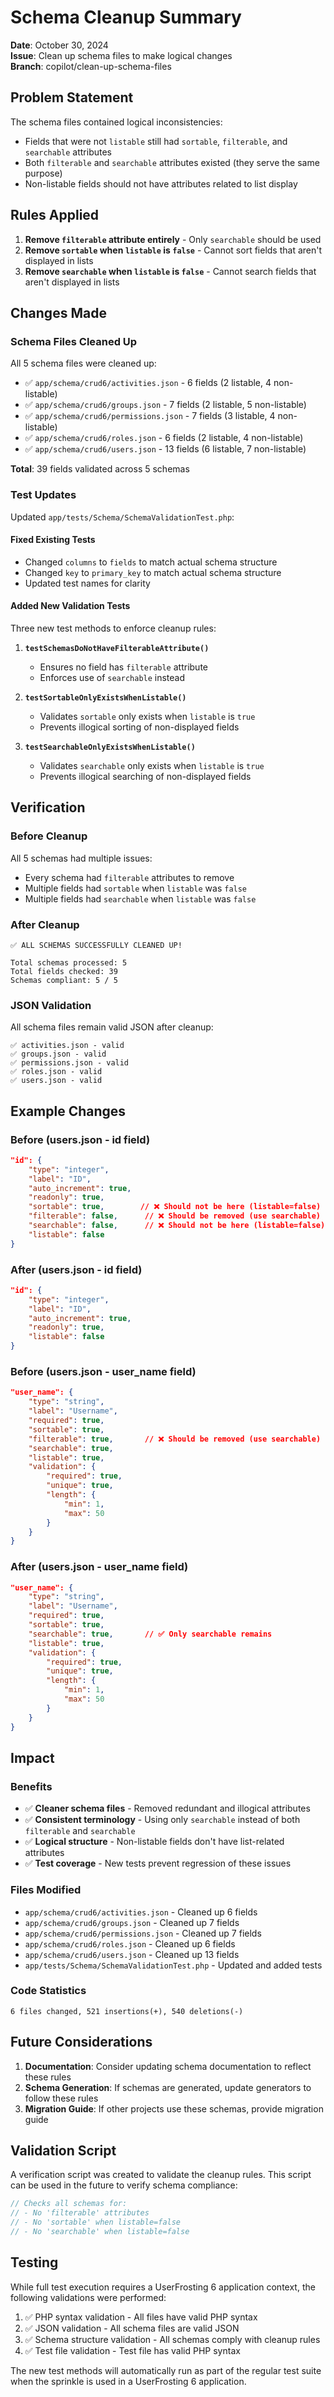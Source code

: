 # Schema Cleanup Summary

**Date**: October 30, 2024  
**Issue**: Clean up schema files to make logical changes  
**Branch**: copilot/clean-up-schema-files

## Problem Statement

The schema files contained logical inconsistencies:
- Fields that were not `listable` still had `sortable`, `filterable`, and `searchable` attributes
- Both `filterable` and `searchable` attributes existed (they serve the same purpose)
- Non-listable fields should not have attributes related to list display

## Rules Applied

1. **Remove `filterable` attribute entirely** - Only `searchable` should be used
2. **Remove `sortable` when `listable` is `false`** - Cannot sort fields that aren't displayed in lists
3. **Remove `searchable` when `listable` is `false`** - Cannot search fields that aren't displayed in lists

## Changes Made

### Schema Files Cleaned Up
All 5 schema files were cleaned up:
- ✅ `app/schema/crud6/activities.json` - 6 fields (2 listable, 4 non-listable)
- ✅ `app/schema/crud6/groups.json` - 7 fields (2 listable, 5 non-listable)
- ✅ `app/schema/crud6/permissions.json` - 7 fields (3 listable, 4 non-listable)
- ✅ `app/schema/crud6/roles.json` - 6 fields (2 listable, 4 non-listable)
- ✅ `app/schema/crud6/users.json` - 13 fields (6 listable, 7 non-listable)

**Total**: 39 fields validated across 5 schemas

### Test Updates

Updated `app/tests/Schema/SchemaValidationTest.php`:

#### Fixed Existing Tests
- Changed `columns` to `fields` to match actual schema structure
- Changed `key` to `primary_key` to match actual schema structure
- Updated test names for clarity

#### Added New Validation Tests
Three new test methods to enforce cleanup rules:

1. **`testSchemasDoNotHaveFilterableAttribute()`**
   - Ensures no field has `filterable` attribute
   - Enforces use of `searchable` instead

2. **`testSortableOnlyExistsWhenListable()`**
   - Validates `sortable` only exists when `listable` is `true`
   - Prevents illogical sorting of non-displayed fields

3. **`testSearchableOnlyExistsWhenListable()`**
   - Validates `searchable` only exists when `listable` is `true`
   - Prevents illogical searching of non-displayed fields

## Verification

### Before Cleanup
All 5 schemas had multiple issues:
- Every schema had `filterable` attributes to remove
- Multiple fields had `sortable` when `listable` was `false`
- Multiple fields had `searchable` when `listable` was `false`

### After Cleanup
```
✅ ALL SCHEMAS SUCCESSFULLY CLEANED UP!

Total schemas processed: 5
Total fields checked: 39
Schemas compliant: 5 / 5
```

### JSON Validation
All schema files remain valid JSON after cleanup:
```
✅ activities.json - valid
✅ groups.json - valid
✅ permissions.json - valid
✅ roles.json - valid
✅ users.json - valid
```

## Example Changes

### Before (users.json - id field)
```json
"id": {
    "type": "integer",
    "label": "ID",
    "auto_increment": true,
    "readonly": true,
    "sortable": true,        // ❌ Should not be here (listable=false)
    "filterable": false,      // ❌ Should be removed (use searchable)
    "searchable": false,      // ❌ Should not be here (listable=false)
    "listable": false
}
```

### After (users.json - id field)
```json
"id": {
    "type": "integer",
    "label": "ID",
    "auto_increment": true,
    "readonly": true,
    "listable": false
}
```

### Before (users.json - user_name field)
```json
"user_name": {
    "type": "string",
    "label": "Username",
    "required": true,
    "sortable": true,
    "filterable": true,       // ❌ Should be removed (use searchable)
    "searchable": true,
    "listable": true,
    "validation": {
        "required": true,
        "unique": true,
        "length": {
            "min": 1,
            "max": 50
        }
    }
}
```

### After (users.json - user_name field)
```json
"user_name": {
    "type": "string",
    "label": "Username",
    "required": true,
    "sortable": true,
    "searchable": true,       // ✅ Only searchable remains
    "listable": true,
    "validation": {
        "required": true,
        "unique": true,
        "length": {
            "min": 1,
            "max": 50
        }
    }
}
```

## Impact

### Benefits
- ✅ **Cleaner schema files** - Removed redundant and illogical attributes
- ✅ **Consistent terminology** - Using only `searchable` instead of both `filterable` and `searchable`
- ✅ **Logical structure** - Non-listable fields don't have list-related attributes
- ✅ **Test coverage** - New tests prevent regression of these issues

### Files Modified
- `app/schema/crud6/activities.json` - Cleaned up 6 fields
- `app/schema/crud6/groups.json` - Cleaned up 7 fields
- `app/schema/crud6/permissions.json` - Cleaned up 7 fields
- `app/schema/crud6/roles.json` - Cleaned up 6 fields
- `app/schema/crud6/users.json` - Cleaned up 13 fields
- `app/tests/Schema/SchemaValidationTest.php` - Updated and added tests

### Code Statistics
```
6 files changed, 521 insertions(+), 540 deletions(-)
```

## Future Considerations

1. **Documentation**: Consider updating schema documentation to reflect these rules
2. **Schema Generation**: If schemas are generated, update generators to follow these rules
3. **Migration Guide**: If other projects use these schemas, provide migration guide

## Validation Script

A verification script was created to validate the cleanup rules. This script can be used in the future to verify schema compliance:

```php
// Checks all schemas for:
// - No 'filterable' attributes
// - No 'sortable' when listable=false
// - No 'searchable' when listable=false
```

## Testing

While full test execution requires a UserFrosting 6 application context, the following validations were performed:

1. ✅ PHP syntax validation - All files have valid PHP syntax
2. ✅ JSON validation - All schema files are valid JSON
3. ✅ Schema structure validation - All schemas comply with cleanup rules
4. ✅ Test file validation - Test file has valid PHP syntax

The new test methods will automatically run as part of the regular test suite when the sprinkle is used in a UserFrosting 6 application.
